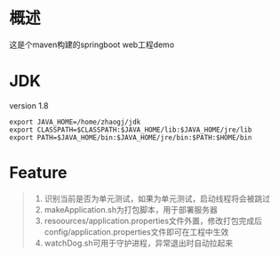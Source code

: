 # 概述
这是个maven构建的springboot web工程demo

# JDK
version 1.8

```
export JAVA_HOME=/home/zhaogj/jdk
export CLASSPATH=$CLASSPATH:$JAVA_HOME/lib:$JAVA_HOME/jre/lib
export PATH=$JAVA_HOME/bin:$JAVA_HOME/jre/bin:$PATH:$HOME/bin
```

# Feature
> 1. 识别当前是否为单元测试，如果为单元测试，启动线程将会被跳过
> 2. makeApplication.sh为打包脚本，用于部署服务器
> 3. resoources/application.properties文件外置，修改打包完成后config/application.properties文件即可在工程中生效
> 4. watchDog.sh可用于守护进程，异常退出时自动拉起来